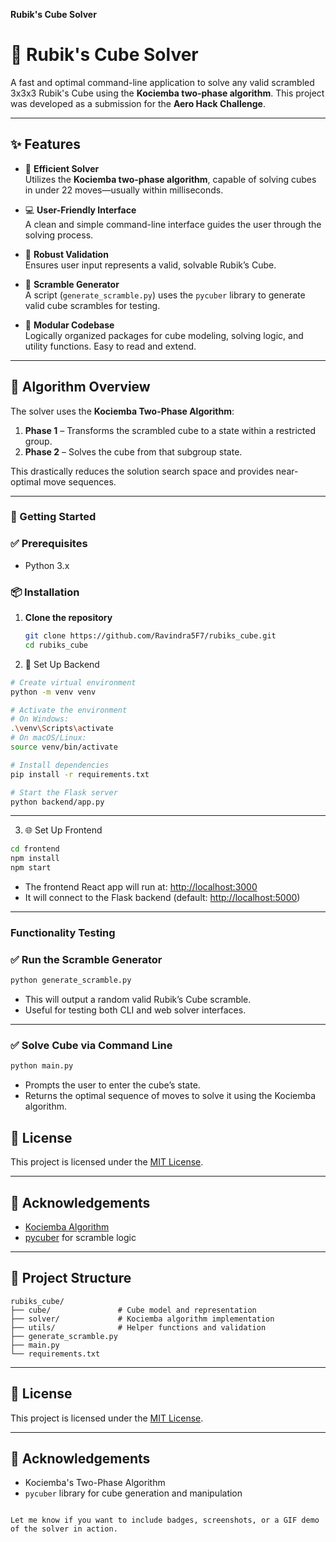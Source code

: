 **Rubik's Cube Solver**


# 🧩 Rubik's Cube Solver

A fast and optimal command-line application to solve any valid scrambled 3x3x3 Rubik's Cube using the **Kociemba two-phase algorithm**. This project was developed as a submission for the **Aero Hack Challenge**.

---

## ✨ Features

- 🔄 **Efficient Solver**  
  Utilizes the **Kociemba two-phase algorithm**, capable of solving cubes in under 22 moves—usually within milliseconds.

- 💻 **User-Friendly Interface**  
  A clean and simple command-line interface guides the user through the solving process.

- 🧪 **Robust Validation**  
  Ensures user input represents a valid, solvable Rubik’s Cube.

- 🎲 **Scramble Generator**  
  A script (`generate_scramble.py`) uses the `pycuber` library to generate valid cube scrambles for testing.

- 🧱 **Modular Codebase**  
  Logically organized packages for cube modeling, solving logic, and utility functions. Easy to read and extend.

---

## 🧠 Algorithm Overview

The solver uses the **Kociemba Two-Phase Algorithm**:

1. **Phase 1** – Transforms the scrambled cube to a state within a restricted group.
2. **Phase 2** – Solves the cube from that subgroup state.

This drastically reduces the solution search space and provides near-optimal move sequences.

---

### 🚀 Getting Started

### ✅ Prerequisites

- Python 3.x

### 📦 Installation

1. **Clone the repository**

    ```bash
    git clone https://github.com/Ravindra5F7/rubiks_cube.git
    cd rubiks_cube
    ```

2. 🐍 Set Up Backend

```bash
# Create virtual environment
python -m venv venv

# Activate the environment
# On Windows:
.\venv\Scripts\activate
# On macOS/Linux:
source venv/bin/activate

# Install dependencies
pip install -r requirements.txt

# Start the Flask server
python backend/app.py
```

---

3. 🌐 Set Up Frontend

```bash
cd frontend
npm install
npm start
```

* The frontend React app will run at: [http://localhost:3000](http://localhost:3000)
* It will connect to the Flask backend (default: [http://localhost:5000](http://localhost:5000))

---

### Functionality Testing
### ✅ Run the Scramble Generator

```bash
python generate_scramble.py
```

* This will output a random valid Rubik’s Cube scramble.
* Useful for testing both CLI and web solver interfaces.

---

### ✅ Solve Cube via Command Line

```bash
python main.py
```

* Prompts the user to enter the cube’s state.
* Returns the optimal sequence of moves to solve it using the Kociemba algorithm.



## 📜 License

This project is licensed under the [MIT License](LICENSE).

---

## 🙌 Acknowledgements

* [Kociemba Algorithm](http://kociemba.org/)
* [pycuber](https://github.com/adrianliaw/pycuber) for scramble logic

---

## 📂 Project Structure

```
rubiks_cube/
├── cube/               # Cube model and representation
├── solver/             # Kociemba algorithm implementation
├── utils/              # Helper functions and validation
├── generate_scramble.py
├── main.py
└── requirements.txt
```

---

## 📜 License

This project is licensed under the [MIT License](LICENSE).

---

## 🙌 Acknowledgements

* Kociemba's Two-Phase Algorithm
* `pycuber` library for cube generation and manipulation

```

Let me know if you want to include badges, screenshots, or a GIF demo of the solver in action.
```
